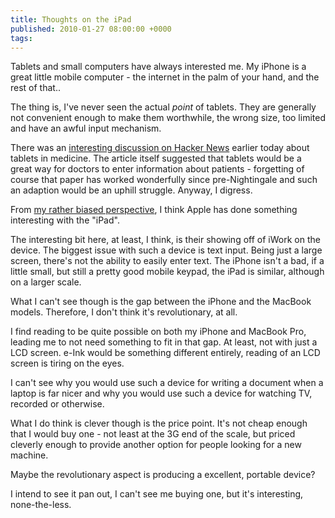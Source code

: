 ```yaml
---
title: Thoughts on the iPad
published: 2010-01-27 08:00:00 +0000
tags: 
---
```


Tablets and small computers have always interested me. My iPhone is a great little mobile computer - the internet in the palm of your hand, and the rest of that..

The thing is, I've never seen the actual *point* of tablets. They are generally not convenient enough to make them worthwhile, the wrong size, too limited and have an awful input mechanism.

There was an [interesting discussion on Hacker News](http://news.ycombinator.com/item?id=1077772 "Hacker News | The Healthcare System: An Apple Tablet's Biggest Opportunity") earlier today about tablets in medicine. The article itself suggested that tablets would be a great way for doctors to enter information about patients - forgetting of course that paper has worked wonderfully since pre-Nightingale and such an adaption would be an uphill struggle. Anyway, I digress.

From [my rather biased perspective](http://nickcharlton.net/blog/new-macbook-pro "nickcharlton.net/blog"), I think Apple has done something interesting with the "iPad". 

The interesting bit here, at least, I think, is their showing off of iWork on the device. The biggest issue with such a device is text input. Being just a large screen, there's not the ability to easily enter text. The iPhone isn't a bad, if a little small, but still a pretty good mobile keypad, the iPad is similar, although on a larger scale.

What I can't see though is the gap between the iPhone and the MacBook models. Therefore, I don't think it's revolutionary, at all. 

I find reading to be quite possible on both my iPhone and MacBook Pro, leading me to not need something to fit in that gap. At least, not with just a LCD screen. e-Ink would be something different entirely, reading of an LCD screen is tiring on the eyes.

I can't see why you would use such a device for writing a document when a laptop is far nicer and why you would use such a device for watching TV, recorded or otherwise.

What I do think is clever though is the price point. It's not cheap enough that I would buy one - not least at the 3G end of the scale, but priced cleverly enough to provide another option for people looking for a new machine.

Maybe the revolutionary aspect is producing a excellent, portable device?

I intend to see it pan out, I can't see me buying one, but it's interesting, none-the-less.

